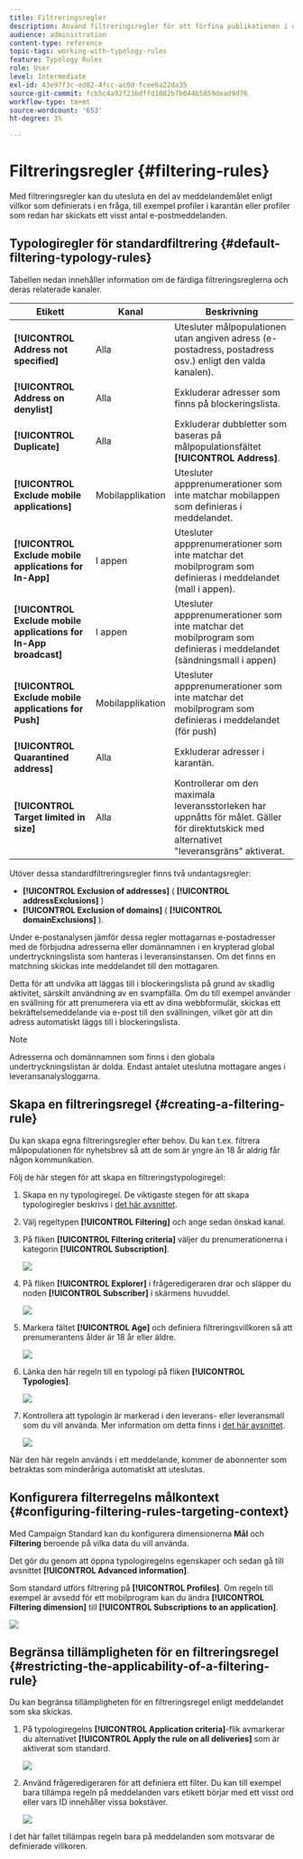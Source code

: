 ```yaml
---
title: Filtreringsregler
description: Använd filtreringsregler för att förfina publikationen i dina meddelanden.
audience: administration
content-type: reference
topic-tags: working-with-typology-rules
feature: Typology Rules
role: User
level: Intermediate
exl-id: 43e97f3c-ed82-4fcc-ac0d-fcee6a22da35
source-git-commit: fcb5c4a92f23bdffd1082b7b044b5859dead9d70
workflow-type: tm+mt
source-wordcount: '653'
ht-degree: 3%

---
```


# Filtreringsregler {#filtering-rules}

Med filtreringsregler kan du utesluta en del av meddelandemålet enligt villkor som definierats i en fråga, till exempel profiler i karantän eller profiler som redan har skickats ett visst antal e-postmeddelanden.

## Typologiregler för standardfiltrering {#default-filtering-typology-rules}

Tabellen nedan innehåller information om de färdiga filtreringsreglerna och deras relaterade kanaler.

| Etikett | Kanal | Beskrivning |
| ---------|----------|---------|
| **[!UICONTROL Address not specified]** | Alla | Utesluter målpopulationen utan angiven adress (e-postadress, postadress osv.) enligt den valda kanalen). |
| **[!UICONTROL Address on denylist]** | Alla | Exkluderar adresser som finns på blockeringslista. |
| **[!UICONTROL Duplicate]** | Alla | Exkluderar dubbletter som baseras på målpopulationsfältet **[!UICONTROL Address]**. |
| **[!UICONTROL Exclude mobile applications]** | Mobilapplikation | Utesluter appprenumerationer som inte matchar mobilappen som definieras i meddelandet. |
| **[!UICONTROL Exclude mobile applications for In-App]** | I appen | Utesluter appprenumerationer som inte matchar det mobilprogram som definieras i meddelandet (mall i appen). |
| **[!UICONTROL Exclude mobile applications for In-App broadcast]** | I appen | Utesluter appprenumerationer som inte matchar det mobilprogram som definieras i meddelandet (sändningsmall i appen) |
| **[!UICONTROL Exclude mobile applications for Push]** | Mobilapplikation | Utesluter appprenumerationer som inte matchar det mobilprogram som definieras i meddelandet (för push) |
| **[!UICONTROL Quarantined address]** | Alla | Exkluderar adresser i karantän. |
| **[!UICONTROL Target limited in size]** | Alla | Kontrollerar om den maximala leveransstorleken har uppnåtts för målet. Gäller för direktutskick med alternativet &quot;leveransgräns&quot; aktiverat. |

Utöver dessa standardfiltreringsregler finns två undantagsregler:

* **[!UICONTROL Exclusion of addresses]** ( **[!UICONTROL addressExclusions]** )
* **[!UICONTROL Exclusion of domains]** ( **[!UICONTROL domainExclusions]** ).

Under e-postanalysen jämför dessa regler mottagarnas e-postadresser med de förbjudna adresserna eller domännamnen i en krypterad global undertryckningslista som hanteras i leveransinstansen. Om det finns en matchning skickas inte meddelandet till den mottagaren.

Detta för att undvika att läggas till i blockeringslista på grund av skadlig aktivitet, särskilt användning av en svampfälla. Om du till exempel använder en svällning för att prenumerera via ett av dina webbformulär, skickas ett bekräftelsemeddelande via e-post till den svällningen, vilket gör att din adress automatiskt läggs till i blockeringslista.

>[!NOTE]
>
>Adresserna och domännamnen som finns i den globala undertryckningslistan är dolda. Endast antalet uteslutna mottagare anges i leveransanalysloggarna.

## Skapa en filtreringsregel {#creating-a-filtering-rule}

Du kan skapa egna filtreringsregler efter behov. Du kan t.ex. filtrera målpopulationen för nyhetsbrev så att de som är yngre än 18 år aldrig får någon kommunikation.

Följ de här stegen för att skapa en filtreringstypologiregel:

1. Skapa en ny typologiregel. De viktigaste stegen för att skapa typologiregler beskrivs i [det här avsnittet](../../sending/using/managing-typology-rules.md).

1. Välj regeltypen **[!UICONTROL Filtering]** och ange sedan önskad kanal.

1. På fliken **[!UICONTROL Filtering criteria]** väljer du prenumerationerna i kategorin **[!UICONTROL Subscription]**.

   ![](assets/typology_create-rule-subscription.png)

1. På fliken **[!UICONTROL Explorer]** i frågeredigeraren drar och släpper du noden **[!UICONTROL Subscriber]** i skärmens huvuddel.

   ![](assets/typology_create-rule-subscriber.png)

1. Markera fältet **[!UICONTROL Age]** och definiera filtreringsvillkoren så att prenumerantens ålder är 18 år eller äldre.

   ![](assets/typology_create-rule-age.png)

1. Länka den här regeln till en typologi på fliken **[!UICONTROL Typologies]**.

   ![](assets/typology_create-rule-typology.png)

1. Kontrollera att typologin är markerad i den leverans- eller leveransmall som du vill använda. Mer information om detta finns i [det här avsnittet](../../sending/using/managing-typologies.md#applying-typologies-to-messages).

   ![](assets/typology_template.png)

När den här regeln används i ett meddelande, kommer de abonnenter som betraktas som minderåriga automatiskt att uteslutas.

## Konfigurera filterregelns målkontext {#configuring-filtering-rules-targeting-context}

Med Campaign Standard kan du konfigurera dimensionerna **Mål** och **Filtering** beroende på vilka data du vill använda.

Det gör du genom att öppna typologiregelns egenskaper och sedan gå till avsnittet **[!UICONTROL Advanced information]**.

Som standard utförs filtrering på **[!UICONTROL Profiles]**. Om regeln till exempel är avsedd för ett mobilprogram kan du ändra **[!UICONTROL Filtering dimension]** till **[!UICONTROL Subscriptions to an application]**.

![](assets/typology_rule-order_2.png)

## Begränsa tillämpligheten för en filtreringsregel {#restricting-the-applicability-of-a-filtering-rule}

Du kan begränsa tillämpligheten för en filtreringsregel enligt meddelandet som ska skickas.

1. På typologiregelns **[!UICONTROL Application criteria]**-flik avmarkerar du alternativet **[!UICONTROL Apply the rule on all deliveries]** som är aktiverat som standard.

   ![](assets/typology_limit.png)

1. Använd frågeredigeraren för att definiera ett filter. Du kan till exempel bara tillämpa regeln på meddelanden vars etikett börjar med ett visst ord eller vars ID innehåller vissa bokstäver.

   ![](assets/typology_limit-rule.png)

I det här fallet tillämpas regeln bara på meddelanden som motsvarar de definierade villkoren.
